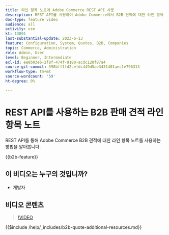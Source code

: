 ```yaml
---
title: 라인 항목 노트에 Adobe Commerce REST API 사용
description: REST API를 사용하여 Adobe Commerce에서 B2B 견적에 대한 라인 항목 노트에 대해 알아봅니다
doc-type: feature video
audience: all
activity: use
kt: 13801
last-substantial-update: 2023-6-13
feature: Configuration, System, Quotes, B2B, Companies
topic: Commerce, Administration
role: Admin, User
level: Beginner, Intermediate
exl-id: ee8b03e6-2f8f-474f-9180-acdc120f87a4
source-git-commit: 598bff1fd2cefdc449d5ae3431401aec1e796313
workflow-type: tm+mt
source-wordcount: '59'
ht-degree: 0%

---
```


# REST API를 사용하는 B2B 판매 견적 라인 항목 노트

REST API를 통해 Adobe Commerce B2B 견적에 대한 라인 항목 노트를 사용하는 방법을 알아봅니다.

{{b2b-feature}}

## 이 비디오는 누구의 것입니까?

- 개발자

## 비디오 콘텐츠

>[!VIDEO](https://video.tv.adobe.com/v/3443492?learn=on&captions=kor)

{{$include /help/_includes/b2b-quote-additional-resources.md}}
